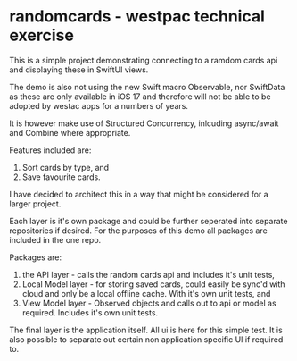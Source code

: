 # randomcards - westpac technical exercise

This is a simple project demonstrating connecting to a ramdom cards api and displaying these in SwiftUI views.

The demo is also not using the new Swift macro Observable, nor SwiftData as these are only available in iOS 17 and therefore will not be able to be adopted by westac apps for a numbers of years. 

It is however make use of Structured Concurrency, inlcuding async/await and Combine where appropriate.

Features included are:
1. Sort cards by type, and
2. Save favourite cards.

I have decided to architect this in a way that might be considered for a larger project.

Each layer is it's own package and could be further seperated into separate repositories if desired. For the purposes of this demo all packages are included in the one repo.

Packages are:
1. the API layer - calls the random cards api and includes it's unit tests,
2. Local Model layer - for storing saved cards, could easily be sync'd with cloud and only be a local offline cache. With it's own unit tests, and
3. View Model layer - Observed objects and calls out to api or model as required. Includes it's own unit tests.

The final layer is the application itself. All ui is here for this simple test. It is also possible to separate out certain non application specific UI if required to. 
